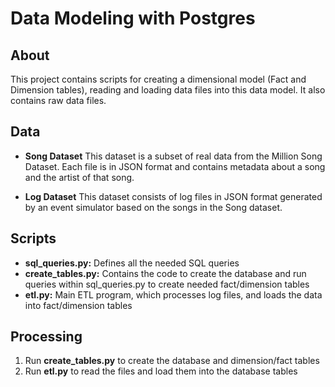 # Data Modeling with Postgres

## About

This project contains scripts for creating a dimensional model (Fact and Dimension tables), reading and loading data files into this data model.  It also contains raw data files.

## Data
* **Song Dataset**
This dataset is a subset of real data from the Million Song Dataset. Each file is in JSON format and contains metadata about a song and the artist of that song.

* **Log Dataset**
This dataset consists of log files in JSON format generated by an event simulator based on the songs in the Song dataset.

## Scripts
* **sql_queries.py:** Defines all the needed SQL queries
* **create_tables.py:** Contains the code to create the database and run queries within sql_queries.py to create needed fact/dimension tables
* **etl.py:** Main ETL program, which processes log files, and loads the data into fact/dimension tables

## Processing
1. Run **create_tables.py** to create the database and dimension/fact tables
2. Run **etl.py** to read the files and load them into the database tables

